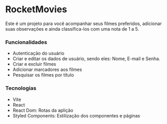 # RocketMovies
Este é um projeto para você acompanhar seus filmes preferidos, adicionar suas observações e ainda classifica-los com uma nota de 1 a 5.

<h3>Funcionalidades</h3>

- Autenticação do usuário
- Criar e editar os dados de usuário, sendo eles: Nome, E-mail e Senha.
- Criar e excluir filmes
- Adicionar marcadores aos filmes
- Pesquisar os filmes por título

<h3>Tecnologias</h3>

- Vite
- React
- React Dom: Rotas da aplição
- Styled Components: Estilização dos componentes e páginas

